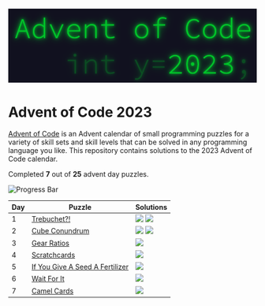 <p align="center">
    <img alt="Advent of Code 2023 Logo" src="docs/img/logo.png" width=600 />
</p>

# Advent of Code 2023

[Advent of Code](https://adventofcode.com) is an Advent calendar of small programming puzzles for a variety of skill sets and skill levels that can be solved in any programming language you like. This repository contains solutions to the 2023 Advent of Code calendar.

Completed **7** out of **25** advent day puzzles.

![Progress Bar](https://progress-bar.dev/28)

Day | Puzzle | Solutions
--- | --- | ---
1 | [Trebuchet?!](https://adventofcode.com/2023/day/1) | [![](https://img.shields.io/badge/go-00ADD8?style=for-the-badge&logo=go&logoColor=FFFFFF)](Day0x01/go/main.go) [![](https://img.shields.io/badge/rust-000000?style=for-the-badge&logo=rust&logoColor=FFFFFF)](Day0x01/rust/src/main.rs)
2 | [Cube Conundrum](https://adventofcode.com/2023/day/2) | [![](https://img.shields.io/badge/go-00ADD8?style=for-the-badge&logo=go&logoColor=FFFFFF)](Day0x02/go/main.go) [![](https://img.shields.io/badge/rust-000000?style=for-the-badge&logo=rust&logoColor=FFFFFF)](Day0x02/rust/src/main.rs)
3 | [Gear Ratios](https://adventofcode.com/2023/day/3) | [![](https://img.shields.io/badge/rust-000000?style=for-the-badge&logo=rust&logoColor=FFFFFF)](Day0x03/rust/src/main.rs)
4 | [Scratchcards](https://adventofcode.com/2023/day/4) | [![](https://img.shields.io/badge/rust-000000?style=for-the-badge&logo=rust&logoColor=FFFFFF)](Day0x04/rust/src/main.rs)
5 | [If You Give A Seed A Fertilizer](https://adventofcode.com/2023/day/5) | [![](https://img.shields.io/badge/rust-000000?style=for-the-badge&logo=rust&logoColor=FFFFFF)](Day0x05/rust/src/main.rs)
6 | [Wait For It](https://adventofcode.com/2023/day/6) | [![](https://img.shields.io/badge/rust-000000?style=for-the-badge&logo=rust&logoColor=FFFFFF)](Day0x06/rust/src/main.rs)
7 | [Camel Cards](https://adventofcode.com/2023/day/7) | [![](https://img.shields.io/badge/rust-000000?style=for-the-badge&logo=rust&logoColor=FFFFFF)](Day0x07/rust/src/main.rs)
